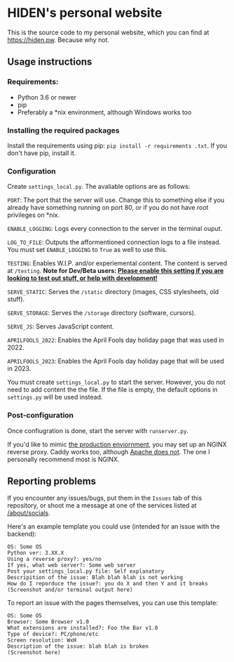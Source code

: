# HIDEN's personal website
This is the source code to my personal website, which you can find at https://hiden.pw. Because why not.

## Usage instructions

### Requirements:
- Python 3.6 or newer
- pip
- Preferably a *nix environment, although Windows works too

### Installing the required packages
Install the requirements using pip: `pip install -r requirements .txt`. If you don't have pip, install it.

### Configuration
Create `settings_local.py`. The avaliable options are as follows:

`PORT`: The port that the server will use. Change this to something else if you already have something running on port 80, or if you do not have root privileges on *nix.

`ENABLE_LOGGING`: Logs every connection to the server in the terminal ouput.

`LOG_TO_FILE`: Outputs the afformentioned connection logs to a file instead. You must set `ENABLE_LOGGING` to `True` as well to use this.

`TESTING`: Enables W.I.P. and/or experiemental content. The content is served at `/testing`. **Note for Dev/Beta users: <u>Please enable this setting if you are looking to test out stuff, or help with development!</u>**

`SERVE_STATIC`: Serves the `/static` directory (images, CSS stylesheets, old stuff).

`SERVE_STORAGE`: Serves the `/storage` directory (software, cursors).

`SERVE_JS`: Serves JavaScript content. 

`APRILFOOLS_2022`: Enables the April Fools day holiday page that was used in 2022.

`APRILFOOLS_2023`: Enables the April Fools day holiday page that will be used in 2023.

You must create `settings_local.py` to start the server. However, you do not need to add content the the file. If the file is empty, the default options in `settings.py` will be used instead.

### Post-configuration
Once confiugration is done, start the server with `runserver.py`.

If you'd like to mimic [the production enviornment](https://hiden.pw), you may set up an NGINX reverse proxy. Caddy works too, although [Apache does not](https://github.com/aio-libs/aiohttp/issues/2687). The one I personally recommend most is NGINX.

## Reporting problems

If you encounter any issues/bugs, put them in the `Issues` tab of this repository, or shoot me a message at one of the services listed at [/about/socials](https://hiden.pw/about/socials).

Here's an example template you could use (intended for an issue with the backend):
```
OS: Some OS
Python ver: 3.XX.X
Using a reverse proxy?: yes/no
If yes, what web server?: Some web server
Post your settings_local.py file: Self explanatory
Descripition of the issue: Blah blah blah is not working
How do I reporduce the issue?: you do X and then Y and it breaks
(Screenshot and/or terminal output here)
```
To report an issue with the pages themselves, you can use this template:
```
OS: Some OS
Browser: Some Browser v1.0
What extensions are installed?: Foo the Bar v1.0
Type of device?: PC/phone/etc
Screen resolution: WxH
Description of the issue: blah blah is broken
(Screenshot here)
```
